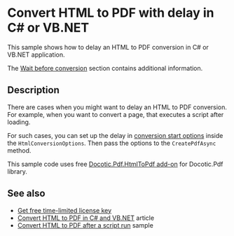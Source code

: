 # Convert HTML to PDF with delay in C# or VB.NET
This sample shows how to delay an HTML to PDF conversion in C# or VB.NET application.

The [Wait before conversion](https://bitmiracle.com/pdf-library/html-pdf/#after-delay) section contains additional information.

## Description

There are cases when you might want to delay an HTML to PDF conversion. For example, when you want to convert a page, that executes a script after loading. 

For such cases, you can set up the delay in [conversion start options](https://api.docotic.com/htmltopdf/conversionstartoptions) inside the `HtmlConversionOptions`. Then pass the options to the `CreatePdfAsync` method.

This sample code uses free [Docotic.Pdf.HtmlToPdf add-on](https://www.nuget.org/packages/BitMiracle.Docotic.Pdf.HtmlToPdf/) for Docotic.Pdf library.

## See also
* [Get free time-limited license key](https://bitmiracle.com/pdf-library/download)
* [Convert HTML to PDF in C# and VB.NET](https://bitmiracle.com/pdf-library/html-pdf/convert) article
* [Convert HTML to PDF after a script run](/Samples/HtmlToPdf/ConvertAfterScriptRun) sample